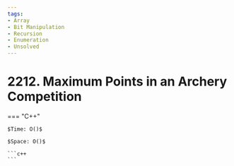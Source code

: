 ```yaml
---
tags:
- Array
- Bit Manipulation
- Recursion
- Enumeration
- Unsolved
---
```



# 2212. Maximum Points in an Archery Competition

=== "C++"

    $Time: O()$

    $Space: O()$

    ```c++
    ```